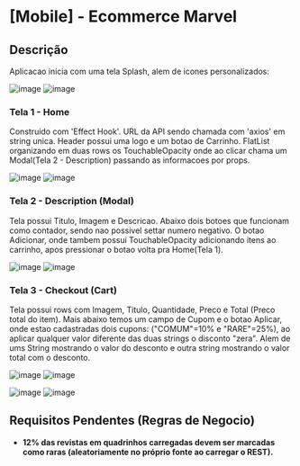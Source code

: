 # [Mobile] - Ecommerce Marvel 

## Descrição 
Aplicacao inicia com uma tela Splash, alem de icones personalizados:

![image](https://user-images.githubusercontent.com/17026031/133199303-9aa1389c-2804-414a-8cf4-3e38212902ce.png)
![image](https://user-images.githubusercontent.com/17026031/133200551-c71f31a6-b57b-4ed0-876f-da5d257f0b81.png)


### Tela 1 - Home
Construido com 'Effect Hook'.
URL da API sendo chamada com 'axios' em string unica.
Header possui uma logo e um botao de Carrinho.
FlatList organizando em duas rows os TouchableOpacity onde ao clicar chama um Modal(Tela 2 - Description) passando as informacoes por props.

![image](https://user-images.githubusercontent.com/17026031/133199448-5daa78e0-c970-4e61-ad75-e831e62820ab.png)
![image](https://user-images.githubusercontent.com/17026031/133200940-e46433ce-3811-477b-8734-78cee2531d46.png)

### Tela 2 - Description (Modal)
Tela possui Titulo, Imagem e Descricao.
Abaixo dois botoes que funcionam como contador, sendo nao possivel settar numero negativo.
O botao Adicionar, onde tambem possui TouchableOpacity adicionando itens ao carrinho, apos pressionar o botao volta pra Home(Tela 1).

![image](https://user-images.githubusercontent.com/17026031/133199656-71050ef6-1f20-4bb3-8bbd-3608650515ff.png)
![image](https://user-images.githubusercontent.com/17026031/133201056-862ceb88-65fd-49c3-b43c-baa487c8f23e.png)

### Tela 3 - Checkout (Cart)
Tela possui rows com Imagem, Titulo, Quantidade, Preco e Total (Preco total do item).
Mais abaixo temos um campo de Cupom e o botao Aplicar, onde estao cadastradas dois cupons: ("COMUM"=10% e "RARE"=25%), ao aplicar qualquer valor diferente das duas strings o disconto "zera".
Alem de ums String mostrando o valor do desconto e outra string mostrando o valor total com o desconto.

![image](https://user-images.githubusercontent.com/17026031/133199756-cc602cc8-0b0a-49ed-bf81-99172e8baebf.png)
![image](https://user-images.githubusercontent.com/17026031/133199968-0ded1170-2593-4cc8-87f7-8e8d41f05ea5.png)


![image](https://user-images.githubusercontent.com/17026031/133200028-0e76fa8e-a272-47ef-8c67-f25bfa0c86f7.png)
![image](https://user-images.githubusercontent.com/17026031/133200183-8d4031c2-1db8-4cb2-965d-4155631d72b8.png)


## Requisitos Pendentes (Regras de Negocio)

* **12% das revistas em quadrinhos carregadas devem ser marcadas como raras (aleatoriamente no próprio fonte ao carregar o REST).**
